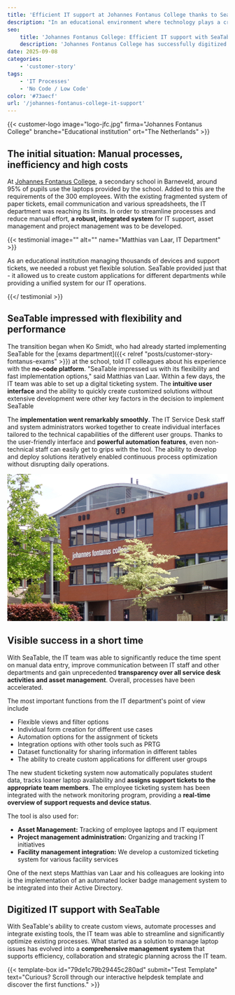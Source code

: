 ```yaml
---
title: 'Efficient IT support at Johannes Fontanus College thanks to SeaTable'
description: "In an educational environment where technology plays a crucial role in day-to-day teaching and learning, the IT department at Johannes Fontanus College in the Netherlands faced increasing challenges. Matthias van Laar describes how the college's IT department optimized its processes with SeaTable."
seo:
    title: 'Johannes Fontanus College: Efficient IT support with SeaTable'
    description: 'Johannes Fontanus College has successfully digitized its IT support with SeaTable. Matthias van Laar reported on their experiences.'
date: 2025-09-08
categories:
    - 'customer-story'
tags:
    - 'IT Processes'
    - 'No Code / Low Code'
color: '#73aecf'
url: '/johannes-fontanus-college-it-support'
---
```


{{< customer-logo image="logo-jfc.jpg" firma="Johannes Fontanus College" branche="Educational institution" ort="The Netherlands" >}}

## The initial situation: Manual processes, inefficiency and high costs

At [Johannes Fontanus College](https://www.jfc.nl/), a secondary school in Barneveld, around 95% of pupils use the laptops provided by the school. Added to this are the requirements of the 300 employees. With the existing fragmented system of paper tickets, email communication and various spreadsheets, the IT department was reaching its limits. In order to streamline processes and reduce manual effort, **a robust, integrated system** for IT support, asset management and project management was to be developed.

{{< testimonial image="" alt="" name="Matthias van Laar, IT Department" >}}

As an educational institution managing thousands of devices and support tickets, we needed a robust yet flexible solution. SeaTable provided just that - it allowed us to create custom applications for different departments while providing a unified system for our IT operations.

{{</ testimonial >}}

## SeaTable impressed with flexibility and performance
The transition began when Ko Smidt, who had already started implementing SeaTable for the [exams department]({{< relref "posts/customer-story-fontanus-exams" >}}) at the school, told IT colleagues about his experience with the **no-code platform**. "SeaTable impressed us with its flexibility and fast implementation options," said Matthias van Laar. Within a few days, the IT team was able to set up a digital ticketing system. The **intuitive user interface** and the ability to quickly create customized solutions without extensive development were other key factors in the decision to implement SeaTable

The **implementation went remarkably smoothly**. The IT Service Desk staff and system administrators worked together to create individual interfaces tailored to the technical capabilities of the different user groups. Thanks to the user-friendly interface and **powerful automation features**, even non-technical staff can easily get to grips with the tool. The ability to develop and deploy solutions iteratively enabled continuous process optimization without disrupting daily operations.

![Johannes Fontanus College](img_johannes_fontanus_2.png)

## Visible success in a short time

With SeaTable, the IT team was able to significantly reduce the time spent on manual data entry, improve communication between IT staff and other departments and gain unprecedented **transparency over all service desk activities and asset management**. Overall, processes have been accelerated.

The most important functions from the IT department's point of view include
  
- Flexible views and filter options
- Individual form creation for different use cases
- Automation options for the assignment of tickets
- Integration options with other tools such as PRTG
- Dataset functionality for sharing information in different tables
- The ability to create custom applications for different user groups

The new student ticketing system now automatically populates student data, tracks loaner laptop availability and **assigns support tickets to the appropriate team members**. The employee ticketing system has been integrated with the network monitoring program, providing a **real-time overview of support requests and device status**.

The tool is also used for:

- **Asset Management:** Tracking of employee laptops and IT equipment
- **Project management administration:** Organizing and tracking IT initiatives
- **Facility management integration:** We develop a customized ticketing system for various facility services

One of the next steps Matthias van Laar and his colleagues are looking into is the implementation of an automated locker badge management system to be integrated into their Active Directory.

## Digitized IT support with SeaTable

With SeaTable's ability to create custom views, automate processes and integrate existing tools, the IT team was able to streamline and significantly optimize existing processes. What started as a solution to manage laptop issues has evolved into a **comprehensive management system** that supports efficiency, collaboration and strategic planning across the IT team.

{{< template-box id="79de1c79b29445c280ad" submit="Test Template" text="Curious? Scroll through our interactive helpdesk template and discover the first functions." >}}
